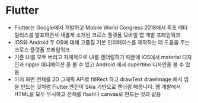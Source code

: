 # Flutter
- Flutter는 Google에서 개발하고 Mobile World Congress 2018에서 최초 베타 릴리스를 발표하면서 새롭게 소개된 크로스 플랫폼 모바일 앱 개발 프레임워크
- iOS와 Android 두 OS에 대해 고품질 기본 인터페이스를 제작하는 데 도움을 주는 크로스 플랫폼 프레임워크
- 기존 UI를 모두 버리고 자체적으로 UI를 렌더링하기 때문에 iOS에서 material 디자인과 ripple 애니메이션 을 볼 수 있고 Android 에서 cupertino 디자인을 볼 수 있음
- 마치 화면 전체를 2D 그래픽 API로 fillRect 하고 drawText drawImage 해서 앱을 만드는 것처럼 Flutter 엔진이 Skia 기반으로 렌더링 해줍니다. 웹 개발에서 HTML을 모두 무시하고 전체를 flash나 canvas로 만드는 것과 같음